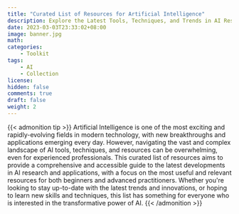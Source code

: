 ```yaml
---
title: "Curated List of Resources for Artificial Intelligence"
description: Explore the Latest Tools, Techniques, and Trends in AI Research and Applications
date: 2023-03-03T23:33:02+08:00
image: banner.jpg
math: 
categories:
    - Toolkit
tags:
    - AI
    - Collection
license: 
hidden: false
comments: true
draft: false
weight: 2
---
```


{{< admonition tip >}}
Artificial Intelligence is one of the most exciting and rapidly-evolving fields in modern technology, with new breakthroughs and applications emerging every day. However, navigating the vast and complex landscape of AI tools, techniques, and resources can be overwhelming, even for experienced professionals. This curated list of resources aims to provide a comprehensive and accessible guide to the latest developments in AI research and applications, with a focus on the most useful and relevant resources for both beginners and advanced practitioners. Whether you're looking to stay up-to-date with the latest trends and innovations, or hoping to learn new skills and techniques, this list has something for everyone who is interested in the transformative power of AI.
{{< /admonition >}}